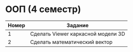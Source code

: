 # ООП (4 семестр)

| Номер | Задание |
|-------|---------|
| 1 | Сделать Viewer каркасной модели 3D |
| 2 | Сделать математический вектор |
